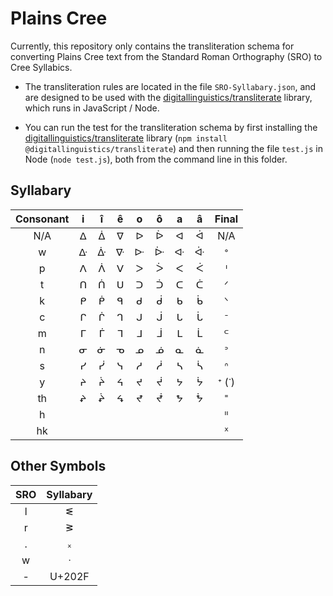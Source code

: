 # Plains Cree

Currently, this repository only contains the transliteration schema for converting Plains Cree text from the Standard Roman Orthography (SRO) to Cree Syllabics.

* The transliteration rules are located in the file `SRO-Syllabary.json`, and are designed to be used with the [digitallinguistics/transliterate][transliterate] library, which runs in JavaScript / Node.

* You can run the test for the transliteration schema by first installing the [digitallinguistics/transliterate][transliterate] library (`npm install @digitallinguistics/transliterate`) and then running the file `test.js` in Node (`node test.js`), both from the command line in this folder.

## Syllabary

Consonant | i | î | ê | o | ô | a | â | Final
:--------:|:-:|:-:|:-:|:-:|:-:|:-:|:-:| :----:
N/A       | ᐃ | ᐄ | ᐁ | ᐅ | ᐆ | ᐊ | ᐋ | N/A
w         | ᐏ | ᐑ | ᐍ | ᐓ | ᐕ | ᐘ | ᐚ | ᐤ
p         | ᐱ | ᐲ | ᐯ | ᐳ | ᐴ | ᐸ | ᐹ | ᑊ
t         | ᑎ | ᑏ | ᑌ | ᑐ | ᑑ | ᑕ | ᑖ | ᐟ
k         | ᑭ | ᑮ | ᑫ | ᑯ | ᑰ | ᑲ | ᑳ | ᐠ
c         | ᒋ | ᒌ | ᒉ | ᒍ | ᒎ | ᒐ | ᒑ | ᐨ
m         | ᒥ | ᒦ | ᒣ | ᒧ | ᒨ | ᒪ | ᒫ | ᒼ
n         | ᓂ | ᓃ | ᓀ | ᓄ | ᓅ | ᓇ | ᓈ | ᐣ
s         | ᓯ | ᓰ | ᓭ | ᓱ | ᓲ | ᓴ | ᓵ | ᐢ
y         | ᔨ | ᔩ | ᔦ | ᔪ | ᔫ | ᔭ | ᔮ | ᐩ (ᐝ)
th        | ᖨ | ᖩ | ᖧ | ᖪ | ᖫ | ᖬ | ᖭ | ᙾ
h         |   |   |   |   |   |   |   | ᐦ
hk        |   |   |   |   |   |   |   | ᕽ

## Other Symbols

SRO | Syllabary
:--:|:--------:
 l  |     ᓬ
 r  |     ᕒ
 .  |     ᙮
 w  |     ᐧ
 -  |  U+202F

[transliterate]: https://developer.digitallinguistics.io/transliterate/

